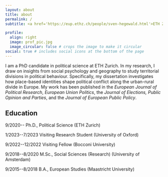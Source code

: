 ```yaml
---
layout: about
title: about
permalink: /
subtitle: <a href='https://eup.ethz.ch/people/sven-hegewald.html'>ETH Zurich</a> 

profile:
  align: right
  image: prof_pic.jpg
  image_circular: false # crops the image to make it circular
social: true # includes social icons at the bottom of the page
---
```


I am a PhD candidate in political science at ETH Zurich. In my research, I draw on insights from social psychology and geography to study territorial divisions in political behaviour. Specifically, my dissertation investigates how place-based identities shape political conflict along the urban-rural divide in Europe. My work has been published in the *European Journal of Political Research*, *European Union Politics*, the *Journal of Elections, Public Opinion and Parties*, and the *Journal of European Public Policy*. 

## Education
9/2020-- Ph.D., Political Science (ETH Zurich)

1/2023--7/2023 Visiting Research Student (University of Oxford)

9/2022--12/2022 Visiting Fellow (Bocconi University)

9/2018--8/2020 M.Sc., Social Sciences (Research) (University of Amsterdam)

9/2015--8/2018 B.A., European Studies (Maastricht University)


